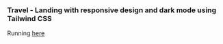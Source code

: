 ### Travel - Landing with responsive design and dark mode using Tailwind CSS

Running [here](https://travel-landing.onrender.com)